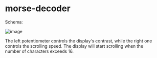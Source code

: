 # morse-decoder


Schema:

![image](https://github.com/user-attachments/assets/ac52b74a-6e6a-4f6a-8245-e08c779adac9)




The left potentiometer controls the display's contrast, while the right one controls the scrolling speed. The display will start scrolling when the number of characters exceeds 16.
